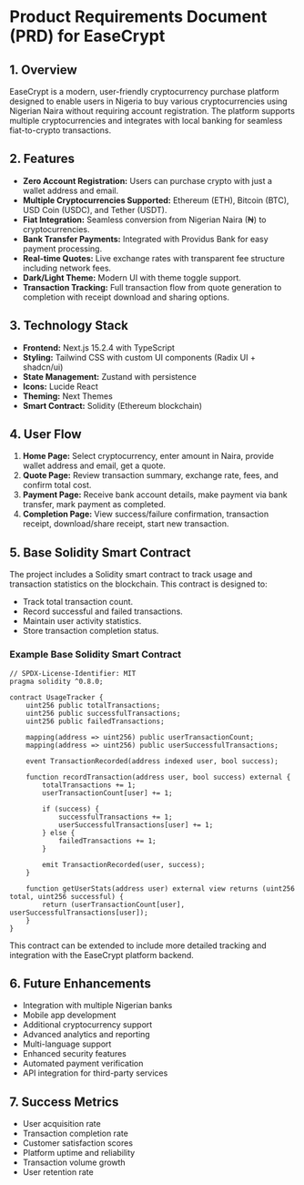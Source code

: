 # Product Requirements Document (PRD) for EaseCrypt

## 1. Overview

EaseCrypt is a modern, user-friendly cryptocurrency purchase platform designed to enable users in Nigeria to buy various cryptocurrencies using Nigerian Naira without requiring account registration. The platform supports multiple cryptocurrencies and integrates with local banking for seamless fiat-to-crypto transactions.

## 2. Features

- **Zero Account Registration:** Users can purchase crypto with just a wallet address and email.
- **Multiple Cryptocurrencies Supported:** Ethereum (ETH), Bitcoin (BTC), USD Coin (USDC), and Tether (USDT).
- **Fiat Integration:** Seamless conversion from Nigerian Naira (₦) to cryptocurrencies.
- **Bank Transfer Payments:** Integrated with Providus Bank for easy payment processing.
- **Real-time Quotes:** Live exchange rates with transparent fee structure including network fees.
- **Dark/Light Theme:** Modern UI with theme toggle support.
- **Transaction Tracking:** Full transaction flow from quote generation to completion with receipt download and sharing options.

## 3. Technology Stack

- **Frontend:** Next.js 15.2.4 with TypeScript
- **Styling:** Tailwind CSS with custom UI components (Radix UI + shadcn/ui)
- **State Management:** Zustand with persistence
- **Icons:** Lucide React
- **Theming:** Next Themes
- **Smart Contract:** Solidity (Ethereum blockchain)

## 4. User Flow

1. **Home Page:** Select cryptocurrency, enter amount in Naira, provide wallet address and email, get a quote.
2. **Quote Page:** Review transaction summary, exchange rate, fees, and confirm total cost.
3. **Payment Page:** Receive bank account details, make payment via bank transfer, mark payment as completed.
4. **Completion Page:** View success/failure confirmation, transaction receipt, download/share receipt, start new transaction.

## 5. Base Solidity Smart Contract

The project includes a Solidity smart contract to track usage and transaction statistics on the blockchain. This contract is designed to:

- Track total transaction count.
- Record successful and failed transactions.
- Maintain user activity statistics.
- Store transaction completion status.

### Example Base Solidity Smart Contract

```solidity
// SPDX-License-Identifier: MIT
pragma solidity ^0.8.0;

contract UsageTracker {
    uint256 public totalTransactions;
    uint256 public successfulTransactions;
    uint256 public failedTransactions;

    mapping(address => uint256) public userTransactionCount;
    mapping(address => uint256) public userSuccessfulTransactions;

    event TransactionRecorded(address indexed user, bool success);

    function recordTransaction(address user, bool success) external {
        totalTransactions += 1;
        userTransactionCount[user] += 1;

        if (success) {
            successfulTransactions += 1;
            userSuccessfulTransactions[user] += 1;
        } else {
            failedTransactions += 1;
        }

        emit TransactionRecorded(user, success);
    }

    function getUserStats(address user) external view returns (uint256 total, uint256 successful) {
        return (userTransactionCount[user], userSuccessfulTransactions[user]);
    }
}
```

This contract can be extended to include more detailed tracking and integration with the EaseCrypt platform backend.

## 6. Future Enhancements

- Integration with multiple Nigerian banks
- Mobile app development
- Additional cryptocurrency support
- Advanced analytics and reporting
- Multi-language support
- Enhanced security features
- Automated payment verification
- API integration for third-party services

## 7. Success Metrics

- User acquisition rate
- Transaction completion rate
- Customer satisfaction scores
- Platform uptime and reliability
- Transaction volume growth
- User retention rate
